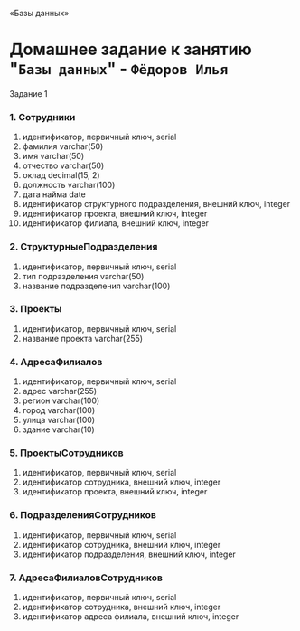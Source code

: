 «Базы данных»
# Домашнее задание к занятию "`Базы данных`" - `Фёдоров Илья`

Задание 1

### 1. Сотрудники
1. идентификатор, первичный ключ, serial
2. фамилия varchar(50)
3. имя varchar(50)
4. отчество varchar(50)
5. оклад decimal(15, 2)
6. должность varchar(100)
7. дата найма date
8. идентификатор структурного подразделения, внешний ключ, integer
9. идентификатор проекта, внешний ключ, integer
10. идентификатор филиала, внешний ключ, integer

### 2. СтруктурныеПодразделения
1. идентификатор, первичный ключ, serial
2. тип подразделения varchar(50)
3. название подразделения varchar(100)

### 3. Проекты
1. идентификатор, первичный ключ, serial
2. название проекта varchar(255)

### 4. АдресаФилиалов
1. идентификатор, первичный ключ, serial
2. адрес varchar(255)
3. регион varchar(100)
4. город varchar(100)
5. улица varchar(100)
6. здание varchar(10)

### 5. ПроектыСотрудников
1. идентификатор, первичный ключ, serial
2. идентификатор сотрудника, внешний ключ, integer
3. идентификатор проекта, внешний ключ, integer

### 6. ПодразделенияСотрудников
1. идентификатор, первичный ключ, serial
2. идентификатор сотрудника, внешний ключ, integer
3. идентификатор подразделения, внешний ключ, integer

### 7. АдресаФилиаловСотрудников
1. идентификатор, первичный ключ, serial
2. идентификатор сотрудника, внешний ключ, integer
3. идентификатор адреса филиала, внешний ключ, integer
